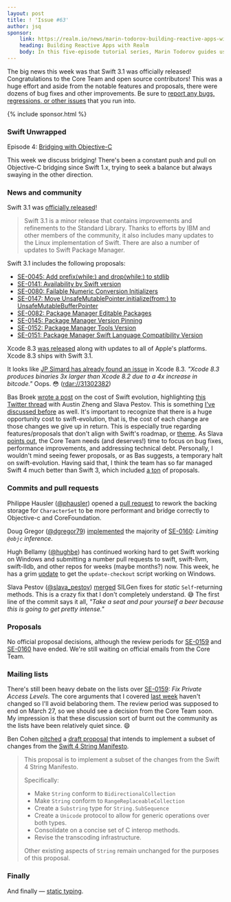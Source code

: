 ```yaml
---
layout: post
title: ! 'Issue #63'
author: jsq
sponsor:
    link: https://realm.io/news/marin-todorov-building-reactive-apps-with-realm-episode-1-swift-ios/
    heading: Building Reactive Apps with Realm
    body: In this five-episode tutorial series, Marin Todorov guides us on a sample app project in Swift to see how Realm facilitates building reactive Swift apps from the ground up.
---
```


The big news this week was that Swift 3.1 was officially released! Congratulations to the Core Team and open source contributors! This was a huge effort and aside from the notable features and proposals, there were dozens of bug fixes and other improvements. Be sure to [report any bugs, regressions, or other issues](https://bugs.swift.org) that you run into.

<!--excerpt-->

{% include sponsor.html %}

### Swift Unwrapped

Episode 4: [Bridging with Objective-C](https://spec.fm/podcasts/swift-unwrapped/61852)

This week we discuss bridging! There's been a constant push and pull on Objective-C bridging since Swift 1.x, trying to seek a balance but always swaying in the other direction.

### News and community

Swift 3.1 was [officially released](https://swift.org/blog/swift-3-1-released/)!

> Swift 3.1 is a minor release that contains improvements and refinements to the Standard Library. Thanks to efforts by IBM and other members of the community, it also includes many updates to the Linux implementation of Swift. There are also a number of updates to Swift Package Manager.

Swift 3.1 includes the following proposals:

- [SE-0045: Add prefix(while:) and drop(while:) to stdlib](https://github.com/apple/swift-evolution/blob/master/proposals/0045-scan-takewhile-dropwhile.md)
- [SE-0141: Availability by Swift version](https://github.com/apple/swift-evolution/blob/master/proposals/0141-available-by-swift-version.md)
- [SE-0080: Failable Numeric Conversion Initializers](https://github.com/apple/swift-evolution/blob/master/proposals/0080-failable-numeric-initializers.md)
- [SE-0147: Move UnsafeMutablePointer.initialize(from:) to UnsafeMutableBufferPointer](https://github.com/apple/swift-evolution/blob/master/proposals/0147-move-unsafe-initialize-from.md)
- [SE-0082: Package Manager Editable Packages](https://github.com/apple/swift-evolution/blob/master/proposals/0082-swiftpm-package-edit.md)
- [SE-0145: Package Manager Version Pinning](https://github.com/apple/swift-evolution/blob/master/proposals/0145-package-manager-version-pinning.md)
- [SE-0152: Package Manager Tools Version](https://github.com/apple/swift-evolution/blob/master/proposals/0152-package-manager-tools-version.md)
- [SE-0151: Package Manager Swift Language Compatibility Version](https://github.com/apple/swift-evolution/blob/master/proposals/0151-package-manager-swift-language-compatibility-version.md)

Xcode 8.3 [was released](https://developer.apple.com/news/?id=03272017b) along with updates to all of Apple's platforms. Xcode 8.3 ships with Swift 3.1.

It looks like [JP Simard has already found an issue](https://twitter.com/simjp/status/846790346306576384) in Xcode 8.3. *"Xcode 8.3 produces binaries 3x larger than Xcode 8.2 due to a 4x increase in bitcode."* Oops. 😳 ([rdar://31302382](http://www.openradar.me/31302382))

Bas Broek [wrote a post](https://basthomas.github.io/swift-evolution-without-swift-evolution) on the cost of Swift evolution, highlighting [this Twitter thread](https://twitter.com/slava_pestov/status/845493232788160512) with Austin Zheng and Slava Pestov. This is something [I've discussed before](https://speakerdeck.com/jessesquires/140-proposals-in-30-minutes?slide=42) as well. It's important to recognize that there is a huge opportunity cost to swift-evolution, that is, the cost of each change are those changes we give up in return. This is especially true regarding features/proposals that don't align with Swift's roadmap, or [theme](https://oleb.net/blog/2017/03/swift-themed-releases/). As Slava [points out](https://twitter.com/slava_pestov/status/845543712956440577), the Core Team needs (and deserves!) time to focus on bug fixes, performance improvements, and addressing technical debt. Personally, I wouldn't mind seeing fewer proposals, or as Bas suggests, a temporary halt on swift-evolution. Having said that, I think the team has so far managed Swift 4 much better than Swift 3, which included [a ton](https://speakerdeck.com/jessesquires/140-proposals-in-30-minutes?slide=21) of proposals.

### Commits and pull requests

Philippe Hausler ([@phausler](https://github.com/phausler)) opened a [pull request](https://github.com/apple/swift/pull/8283) to rework the backing storage for `CharacterSet` to be more performant and bridge correctly to Objective-c and CoreFoundation.

Doug Gregor ([@dgregor79](https://twitter.com/dgregor79)) [implemented](https://github.com/apple/swift/pull/8379) the majority of  [SE-0160](https://github.com/apple/swift-evolution/blob/master/proposals/0160-objc-inference.md): *Limiting `@objc` inference*.

Hugh Bellamy ([@hughbe](https://github.com/hughbe)) has continued working hard to get Swift working on Windows and submitting a number pull requests to swift, swift-llvm, swift-lldb, and other repos for weeks (maybe months?) now. This week, he has a grim [update](https://github.com/apple/swift/pull/8426) to get the `update-checkout` script working on Windows.

Slava Pestov ([@slava_pestov](https://twitter.com/slava_pestov)) [merged](https://github.com/apple/swift/pull/8351) SILGen fixes for *static* `Self`-returning methods. This is a crazy fix that I don't completely understand. 😅 The first line of the commit says it all, *"Take a seat and pour yourself a beer because this is going to get pretty intense."*

### Proposals

No official proposal decisions, although the review periods for [SE-0159](https://github.com/apple/swift-evolution/blob/master/proposals/0159-fix-private-access-levels.md) and [SE-0160](https://github.com/apple/swift-evolution/blob/master/proposals/0160-objc-inference.md) have ended. We're still waiting on official emails from the Core Team.

### Mailing lists

There's still been heavy debate on the lists over [SE-0159](https://github.com/apple/swift-evolution/blob/master/proposals/0159-fix-private-access-levels.md): *Fix Private Access Levels*. The core arguments that I covered [last week](/issue-62/) haven't changed so I'll avoid belaboring them. The review period was supposed to end on March 27, so we should see a decision from the Core Team soon. My impression is that these discussion sort of burnt out the community as the lists have been relatively quiet since. 😄

Ben Cohen [pitched](https://lists.swift.org/pipermail/swift-evolution/Week-of-Mon-20170327/034652.html) a [draft proposal](https://github.com/airspeedswift/swift-evolution/blob/3a822c799011ace682712532cfabfe32e9203fbb/proposals/0161-StringRevision1.md) that intends to implement a subset of changes from the [Swift 4 String Manifesto](https://github.com/apple/swift/blob/master/docs/StringManifesto.md).

> This proposal is to implement a subset of the changes from the Swift 4 String Manifesto.
>
> Specifically:
>
> * Make `String` conform to `BidirectionalCollection`
> * Make `String` conform to `RangeReplaceableCollection`
> * Create a `Substring` type for `String.SubSequence`
> * Create a `Unicode` protocol to allow for generic operations over both types.
> * Consolidate on a concise set of C interop methods.
> * Revise the transcoding infrastructure.
>
> Other existing aspects of `String` remain unchanged for the purposes of this proposal.

### Finally

And finally &mdash; [static typing](https://twitter.com/jckarter/status/843658422788616196).
